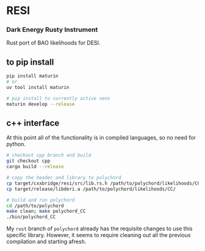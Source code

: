 # RESI
### Dark Energy Rusty Instrument
Rust port of BAO likelihoods for DESI.

## to pip install
```bash
pip install maturin
# or
uv tool install maturin

# pip install to currently active venv
maturin develop --release
```

## c++ interface
At this point all of the functionality is in compiled languages, so no need for python.

```bash
# checkout cpp branch and build
git checkout cpp
cargo build --release

# copy the header and library to polychord
cp target/cxxbridge/resi/src/lib.rs.h /path/to/polychord/likelihoods/CC/
cp target/release/libderi.a /path/to/polychord/likelihoods/CC/

# build and run polychord
cd /path/to/polychord
make clean; make polychord_CC
./bin/polychord_CC
```

My `rust` branch of `polychord` already has the requisite changes to use this specific library.
However, it seems to require cleaning out all the previous compilation and starting afresh.
